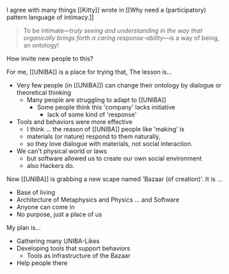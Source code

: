 I agree with many things [[Kitty]] wrote in [[Why need a (participatory) pattern language of intimacy.]]

>To be intimate—_truly seeing and understanding in the way that organically brings forth a caring response-ability_—is a way of being, an ontology!

How invite new people to this?

For me, [[UNIBA]] is a place for trying that,
The lesson is...

- Very few people (in [[UNIBA]]) can change their ontology by dialogue or theoretical thinking
	- Many people are struggling to adapt to [[UNIBA]]
		- Some people think this 'company' lacks initiative
			- lack of some kind of 'response'
- Tools and behaviors were more effective
	- I think ... the reason of [[UNIBA]] people like 'making' is 
	- materials (or nature) respond to them naturally, 
	- so they love dialogue with materials, not social interaction.
- We can't physical world or laws
	- but software allowed us to create our own social environment
	- also Hackers do.

Now [[UNIBA]] is grabbing a new scape named 'Bazaar (of creation)'. It is ...

- Base of living
- Architecture of Metaphysics and Physics ... and Software
- Anyone can come in
- No purpose, just a place of us

My plan is...

- Gathering many UNIBA-Likes
- Developing tools that support behaviors
	- Tools as infrastructure of the Bazaar 
- Help people there